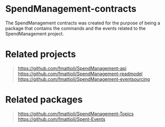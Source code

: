 # SpendManagement-contracts
The SpendManagement contracts was created for the purpose of being a package that contains the commands and the events related to the SpendManagement project.


# Related projects
> https://github.com/fmattioli/SpendManagement-api <br/>
> https://github.com/fmattioli/SpendManagement-readmodel <br/>
> https://github.com/fmattioli/SpendManagement-eventsourcing <br/>

# Related packages
> https://github.com/fmattioli/SpendManagement-Topics <br/>
> https://github.com/fmattioli/Spent-Events <br/>

